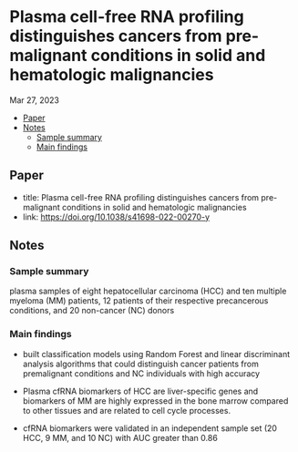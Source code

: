 Plasma cell-free RNA profiling distinguishes cancers from pre-malignant
conditions in solid and hematologic malignancies
================
Mar 27, 2023

- <a href="#paper" id="toc-paper">Paper</a>
- <a href="#notes" id="toc-notes">Notes</a>
  - <a href="#sample-summary" id="toc-sample-summary">Sample summary</a>
  - <a href="#main-findings" id="toc-main-findings">Main findings</a>

## Paper

- title: Plasma cell-free RNA profiling distinguishes cancers from
  pre-malignant conditions in solid and hematologic malignancies
- link: <https://doi.org/10.1038/s41698-022-00270-y>

## Notes

### Sample summary

plasma samples of eight hepatocellular carcinoma (HCC) and ten multiple
myeloma (MM) patients, 12 patients of their respective precancerous
conditions, and 20 non-cancer (NC) donors

### Main findings

- built classification models using Random Forest and linear
  discriminant analysis algorithms that could distinguish cancer
  patients from premalignant conditions and NC individuals with high
  accuracy

- Plasma cfRNA biomarkers of HCC are liver-specific genes and biomarkers
  of MM are highly expressed in the bone marrow compared to other
  tissues and are related to cell cycle processes.

- cfRNA biomarkers were validated in an independent sample set (20 HCC,
  9 MM, and 10 NC) with AUC greater than 0.86
